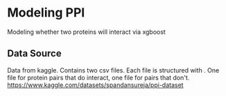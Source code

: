 # Modeling PPI
Modeling whether two proteins will interact via xgboost

## Data Source
Data from kaggle. Contains two csv files. Each file is structured with . One file for protein pairs that do interact, one file for pairs that don't.
https://www.kaggle.com/datasets/spandansureja/ppi-dataset
